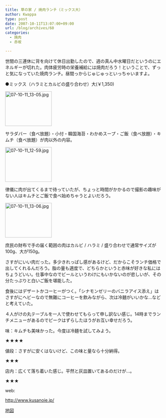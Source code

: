 ```yaml
---
title: 草の家 / 焼肉ランチ（ミックス大）
author: Kwappa
type: post
date: 2007-10-11T13:07:00+09:00
url: /blog/archives/60
categories:
  - 焼肉
  - 赤坂

---
```

世間の三連休に背を向けて休日出勤したので、週の真ん中水曜日だというのにエネルギーが切れた。肉体疲労時の栄養補給には焼肉だろう！ということで、ずっと気になっていた焼肉ランチ。昼間っからじゅじゅっといっちゃいますよ。
  
●ミックス（ハラミとカルビの盛り合わせ）大(￥1,350)
  
<a href="http://akasakalunch.up.seesaa.net/image/07-10-11_13-05.jpg" target="_blank" rel="noopener noreferrer"><img src="http://akasakalunch.up.seesaa.net/image/07-10-11_13-05-thumbnail2.jpg" border="0" alt="07-10-11_13-05.jpg" width="150" height="112" /></a>
  
サラダバー（食べ放題）・小付・韓国海苔・わかめスープ・ご飯（食べ放題）・キムチ（食べ放題）が肉以外の内容。
  
<a href="http://akasakalunch.up.seesaa.net/image/07-10-11_12-59.jpg" target="_blank" rel="noopener noreferrer"><img src="http://akasakalunch.up.seesaa.net/image/07-10-11_12-59-thumbnail2.jpg" border="0" alt="07-10-11_12-59.jpg" width="150" height="112" /></a>
  
律儀に肉が出てくるまで待っていたが、ちょっと時間がかかるので撮影の趣味がない人はキムチとご飯で食べ始めちゃうとよいだろう。
  
<a href="http://akasakalunch.up.seesaa.net/image/07-10-11_13-06.jpg" target="_blank" rel="noopener noreferrer"><img src="http://akasakalunch.up.seesaa.net/image/07-10-11_13-06-thumbnail2.jpg" border="0" alt="07-10-11_13-06.jpg" width="150" height="112" /></a>
  
庶民の財布で手の届く範囲の肉はカルビ / ハラミ / 盛り合わせで通常サイズが100g、大が150g。
  
さすがにいい肉だった。多少きれっぱし感があるけど、だからこそランチ価格で出してくれるんだろう。脂の量も適度で、どちらかというと赤味が好きな私にはちょうどいい。仕事中なのでビールというわけにもいかないのが悲しいが、その分たっぷりと白いご飯を堪能した。
  
食後にはデザートかコーヒーがつく。「シナモンゼリーのバニラアイス添え」はさすがにヘビーなので無難にコーヒーを飲みながら、次は冷麺がいいかな…などと考えていた。
  
４人がけの丸テーブルを一人で使わせてもらって申し訳ない感じ。14時までランチメニューがあるのでピークはずらしたほうがお互い幸せだろう。
  
味：キムチも美味かった。今度は冷麺を試してみよう。
  
★★★★
  
値段：さすがに安くはないけど、この味と量なら十分納得。
  
★★★
  
店内：広くて落ち着いた感じ。平然と灰皿置いてあるのだけが…。
  
★★★
  
web:
  
http://www.kusanoie.jp/
  
<a href="http://maps.google.co.jp/maps?q=%E6%B8%AF%E5%8C%BA%E8%B5%A4%E5%9D%82%EF%BC%92%E4%B8%81%E7%9B%AE%EF%BC%91%EF%BC%94%E2%88%92%EF%BC%93%EF%BC%93&hl=ja&ie=UTF8&z=17&iwloc=addr&om=1" target="_blank" rel="noopener noreferrer">地図</a>
